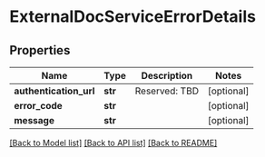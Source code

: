 # ExternalDocServiceErrorDetails

## Properties
Name | Type | Description | Notes
------------ | ------------- | ------------- | -------------
**authentication_url** | **str** | Reserved: TBD | [optional] 
**error_code** | **str** |  | [optional] 
**message** | **str** |  | [optional] 

[[Back to Model list]](../README.md#documentation-for-models) [[Back to API list]](../README.md#documentation-for-api-endpoints) [[Back to README]](../README.md)


